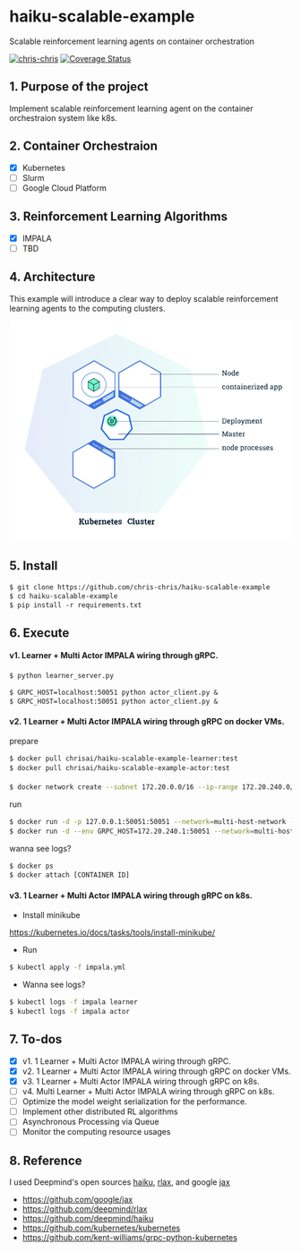 # haiku-scalable-example
Scalable reinforcement learning agents on container orchestration

[![chris-chris](https://circleci.com/gh/chris-chris/haiku-scalable-example.svg?style=shield)](<https://circleci.com/gh/chris-chris/haiku-scalable-example>)
[![Coverage Status](https://coveralls.io/repos/github/chris-chris/haiku-scalable-example/badge.svg?branch=master)](https://coveralls.io/github/chris-chris/haiku-scalable-example?branch=master)

## 1. Purpose of the project
Implement scalable reinforcement learning agent on the container orchestraion system like k8s.

## 2. Container Orchestraion
- [x] Kubernetes
- [ ] Slurm
- [ ] Google Cloud Platform

## 3. Reinforcement Learning Algorithms
- [x] IMPALA
- [ ] TBD

## 4. Architecture

This example will introduce a clear way to deploy scalable reinforcement learning agents to the computing clusters.

![alt text](img/k8s.png "Logo Title Text 1")

## 5. Install

```$bash
$ git clone https://github.com/chris-chris/haiku-scalable-example
$ cd haiku-scalable-example
$ pip install -r requirements.txt
```

## 6. Execute

#### v1. Learner + Multi Actor IMPALA wiring through gRPC.

```$bash
$ python learner_server.py
```

```$bash
$ GRPC_HOST=localhost:50051 python actor_client.py &
$ GRPC_HOST=localhost:50051 python actor_client.py &
```

#### v2. 1 Learner + Multi Actor IMPALA wiring through gRPC on docker VMs.

prepare
```bash
$ docker pull chrisai/haiku-scalable-example-learner:test
$ docker pull chrisai/haiku-scalable-example-actor:test

$ docker network create --subnet 172.20.0.0/16 --ip-range 172.20.240.0/20 multi-host-network
```

run
```bash
$ docker run -d -p 127.0.0.1:50051:50051 --network=multi-host-network --ip=172.20.240.1 chrisai/haiku-scalable-example-learner:test
$ docker run -d --env GRPC_HOST=172.20.240.1:50051 --network=multi-host-network chrisai/haiku-scalable-example-actor:test
```

wanna see logs?
```bash
$ docker ps
$ docker attach [CONTAINER ID]
```

#### v3. 1 Learner + Multi Actor IMPALA wiring through gRPC on k8s.

- Install minikube

https://kubernetes.io/docs/tasks/tools/install-minikube/

- Run
```bash
$ kubectl apply -f impala.yml
```

- Wanna see logs?
```bash
$ kubectl logs -f impala learner
$ kubectl logs -f impala actor
```

## 7. To-dos

- [x] v1. 1 Learner + Multi Actor IMPALA wiring through gRPC.
- [x] v2. 1 Learner + Multi Actor IMPALA wiring through gRPC on docker VMs.
- [x] v3. 1 Learner + Multi Actor IMPALA wiring through gRPC on k8s.
- [ ] v4. Multi Learner + Multi Actor IMPALA wiring through gRPC on k8s.
- [ ] Optimize the model weight serialization for the performance.
- [ ] Implement other distributed RL algorithms
- [ ] Asynchronous Processing via Queue
- [ ] Monitor the computing resource usages 

## 8. Reference

I used Deepmind's open sources [haiku](https://github.com/deepmind/dm-haiku), [rlax](https://github.com/deepmind/rlax), and google [jax](https://github.com/google/jax)

- https://github.com/google/jax
- https://github.com/deepmind/rlax
- https://github.com/deepmind/haiku
- https://github.com/kubernetes/kubernetes
- https://github.com/kent-williams/grpc-python-kubernetes
